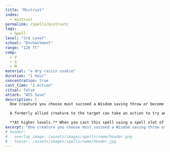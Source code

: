 ```yaml
---
title: "Mistrust"
index:
  - mistrust
permalink: /spells/mistrust/
tags:
  - Spell
level: "3rd Level"
school: "Enchantment"
range: "120 ft"
comp:
  - V
  - S
  - M
material: "a dry raisin cookie"
duration: "1 Hour"
concentration: true
cast_time: "1 Action"
ritual: false
attack: "WIS Save"
description: |
  One creature you choose must succeed a Wisdom saving throw or become hostile towards all creatures it can see or hear for the duration. A creature prone to violence might attack. Another creature might behave in other ways (at the DM's discretion), depending on the nature of other creatures' interactions with it.

  A formerly allied creature to the target can take an action to try and appeal to their emotional connection if they are within 30 feet of each other. If this happens, the target repeats its saving throw. On success, the spell ends.

  **At higher levels.** When you cast this spell using a spell slot of 6th level or higher, it lasts until dispelled if you concentrate on it for the full duration. A remove curse or greater restoration spell cast on the target ends the lasting effects of this spell.
excerpt: "One creature you choose must succeed a Wisdom saving throw or become hostile towards all creatures it can see or hear for the duration."
# header:
#   overlay_image: /assets/images/spells/name/header.png
#   teaser: /assets/images/spells/name/header.jpg
---
```

